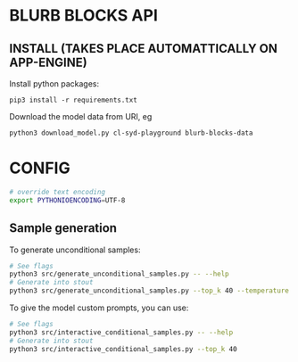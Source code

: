# BLURB BLOCKS API

## INSTALL (TAKES PLACE AUTOMATTICALLY ON APP-ENGINE)
Install python packages:
```
pip3 install -r requirements.txt
```
Download the model data from URI, eg
```
python3 download_model.py cl-syd-playground blurb-blocks-data
```

# CONFIG
```sh
# override text encoding
export PYTHONIOENCODING=UTF-8
```

## Sample generation
To generate unconditional samples:
```sh
# See flags
python3 src/generate_unconditional_samples.py -- --help
# Generate into stout
python3 src/generate_unconditional_samples.py --top_k 40 --temperature 0.7
```

To give the model custom prompts, you can use:
```sh
# See flags
python3 src/interactive_conditional_samples.py -- --help
# Generate into stout
python3 src/interactive_conditional_samples.py --top_k 40
```


